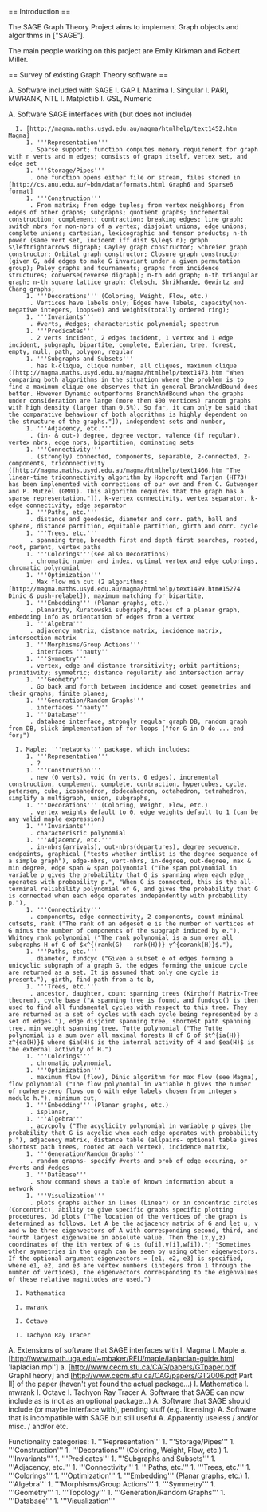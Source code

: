== Introduction ==

The SAGE Graph Theory Project aims to implement Graph objects and algorithms in ["SAGE"].

The main people working on this project are Emily Kirkman and Robert Miller. 

== Survey of existing Graph Theory software ==

   A. Software included with SAGE
      I. GAP
      I. Maxima
      I. Singular
      I. PARI, MWRANK, NTL
      I. Matplotlib
      I. GSL, Numeric

   A. Software SAGE interfaces with (but does not include)

      I. [http://magma.maths.usyd.edu.au/magma/htmlhelp/text1452.htm Magma]
         1. '''Representation'''
          . Sparse support; function computes memory requirement for graph with n verts and m edges; consists of graph itself, vertex set, and edge set
         1. '''Storage/Pipes'''
          . one function opens either file or stream, files stored in [http://cs.anu.edu.au/~bdm/data/formats.html Graph6 and Sparse6 format]
         1. '''Construction'''
          . From matrix; from edge tuples; from vertex neighbors; from edges of other graphs; subgraphs; quotient graphs; incremental construction; complement; contraction; breaking edges; line graph; switch nbrs for non-nbrs of a vertex; disjoint unions, edge unions; complete unions; cartesian, lexicographic and tensor products; n-th power (same vert set, incident iff dist $\leq$ n); graph $\leftrightarrow$ digraph; Cayley graph constructor; Schreier graph constructor; Orbital graph constructor; Closure graph constructor (given G, add edges to make G invariant under a given permutation group); Paley graphs and tournaments; graphs from incidence structures; converse(reverse digraph); n-th odd graph; n-th triangular graph; n-th square lattice graph; Clebsch, Shrikhande, Gewirtz and Chang graphs;
         1. '''Decorations''' (Coloring, Weight, Flow, etc.)
          . Vertices have labels only; Edges have labels, capacity(non-negative integers, loops=0) and weights(totally ordered ring);
         1. '''Invariants'''
          . #verts, #edges; characteristic polynomial; spectrum
         1. '''Predicates'''
          . 2 verts incident, 2 edges incident, 1 vertex and 1 edge incident, subgraph, bipartite, complete, Eulerian, tree, forest, empty, null, path, polygon, regular
         1. '''Subgraphs and Subsets'''
          . has k-clique, clique number, all cliques, maximum clique ([http://magma.maths.usyd.edu.au/magma/htmlhelp/text1473.htm "When comparing both algorithms in the situation where the problem is to find a maximum clique one observes that in general BranchAndBound does better. However Dynamic outperforms BranchAndBound when the graphs under consideration are large (more then 400 vertices) random graphs with high density (larger than 0.5%). So far, it can only be said that the comparative behaviour of both algorithms is highly dependent on the structure of the graphs."]), independent sets and number, 
         1. '''Adjacency, etc.'''
          . (in- & out-) degree, degree vector, valence (if regular), vertex nbrs, edge nbrs, bipartition, dominating sets
         1. '''Connectivity'''
          . (strongly) connected, components, separable, 2-connected, 2-components, triconnectivity ([http://magma.maths.usyd.edu.au/magma/htmlhelp/text1466.htm "The linear-time triconnectivity algorithm by Hopcroft and Tarjan (HT73) has been implemented with corrections of our own and from C. Gutwenger and P. Mutzel (GM01). This algorithm requires that the graph has a sparse representation."]), k-vertex connectivity, vertex separator, k-edge connectivity, edge separator
         1. '''Paths, etc.'''
          . distance and geodesic, diameter and corr. path, ball and sphere, distance partition, equitable partition, girth and corr. cycle
         1. '''Trees, etc.'''
          . spanning tree, breadth first and depth first searches, rooted, root, parent, vertex paths
         1. '''Colorings'''(see also Decorations)
          . chromatic number and index, optimal vertex and edge colorings, chromatic polynomial
         1. '''Optimization'''
          . Max flow min cut (2 algorithms: [http://magma.maths.usyd.edu.au/magma/htmlhelp/text1499.htm#15274 Dinic & push-relabel]), maximum matching for bipartite, 
         1. '''Embedding''' (Planar graphs, etc.)
          . planarity, Kuratowski subgraphs, faces of a planar graph, embedding info as orientation of edges from a vertex
         1. '''Algebra'''
          . adjacency matrix, distance matrix, incidence matrix, intersection matrix
         1. '''Morphisms/Group Actions'''
          . interfaces ''nauty''
         1. '''Symmetry'''
          . vertex, edge and distance transitivity; orbit partitions; primitivity; symmetric; distance regularity and intersection array
         1. '''Geometry'''
          . Go back and forth between incidence and coset geometries and their graphs; finite planes;
         1. '''Generation/Random Graphs'''
          . interfaces ''nauty''
         1. '''Database'''
          . database interface, strongly regular graph DB, random graph from DB, slick implementation of for loops ("for G in D do ... end for;")

      I. Maple: '''networks''' package, which includes:
         1. '''Representation'''
          . ?
         1. '''Construction'''
          . new (0 verts), void (n verts, 0 edges), incremental construction, complement, complete, contraction, hypercubes, cycle, petersen, cube, icosahedron, dodecahedron, octahedron, tetrahedron, simplify a multigraph, union, subgraphs, 
         1. '''Decorations''' (Coloring, Weight, Flow, etc.)
          . vertex weights default to 0, edge weights default to 1 (can be any valid maple expression)
         1. '''Invariants'''
          . characteristic polynomial
         1. '''Adjacency, etc.'''
          . in-nbrs(arrivals), out-nbrs(departures), degree sequence, endpoints, graphical ("tests whether intlist is the degree sequence of a simple graph"), edge-nbrs, vert-nbrs, in-degree, out-degree, max & min degree, edge span & span polynomial ("The span polynomial in variable p gives the probability that G is spanning when each edge operates with probability p.", "When G is connected, this is the all-terminal reliability polynomial of G, and gives the probability that G is connected when each edge operates independently with probability p."), 
         1. '''Connectivity'''
          . components, edge-connectivity, 2-components, count minimal cutsets, rank ("The rank of an edgeset e is the number of vertices of G minus the number of components of the subgraph induced by e."), Whitney rank polynomial ("The rank polynomial is a sum over all subgraphs H of G of $x^{(rank(G) - rank(H))} y^{corank(H)}$."), 
         1. '''Paths, etc.'''
          . diameter, fundcyc ("Given a subset e of edges forming a unicyclic subgraph of a graph G, the edges forming the unique cycle are returned as a set. It is assumed that only one cycle is present."), girth, find path from a to b, 
         1. '''Trees, etc.'''
          . ancestor, daughter, count spanning trees (Kirchoff Matrix-Tree theorem), cycle base ("A spanning tree is found, and fundcyc() is then used to find all fundamental cycles with respect to this tree. They are returned as a set of cycles with each cycle being represented by a set of edges."), edge disjoint spanning tree, shortest path spanning tree, min weight spanning tree, Tutte polynomial ("The Tutte polynomial is a sum over all maximal forests H of G of $t^{ia(H)} z^{ea(H)}$ where $ia(H)$ is the internal activity of H and $ea(H)$ is the external activity of H.")
         1. '''Colorings'''
          . chromatic polynomial, 
         1. '''Optimization'''
          . maximum flow (flow), Dinic algorithm for max flow (see Magma), flow polynomial ("The flow polynomial in variable h gives the number of nowhere-zero flows on G with edge labels chosen from integers modulo h."), minimum cut, 
         1. '''Embedding''' (Planar graphs, etc.)
          . isplanar, 
         1. '''Algebra'''
          . acycpoly ("The acyclicity polynomial in variable p gives the probability that G is acyclic when each edge operates with probability p."), adjacency matrix, distance table (allpairs- optional table gives shortest path trees, rooted at each vertex), incidence matrix, 
         1. '''Generation/Random Graphs'''
          . random graphs- specify #verts and prob of edge occuring, or #verts and #edges
         1. '''Database'''
          . show command shows a table of known information about a network
         1. '''Visualization'''
          . plots graphs either in lines (Linear) or in concentric circles (Concentric), ability to give specific graphs specific plotting procedures, 3d plots ("The location of the vertices of the graph is determined as follows. Let A be the adjacency matrix of G and let u, v and w be three eigenvectors of A with corresponding second, third, and fourth largest eigenvalue in absolute value. Then the (x,y,z) coordinates of the ith vertex of G is (u[i],v[i],w[i])."; "Sometimes other symmetries in the graph can be seen by using other eigenvectors. If the optional argument eigenvectors = [e1, e2, e3] is specified, where e1, e2, and e3 are vertex numbers (integers from 1 through the number of vertices), the eigenvectors corresponding to the eigenvalues of these relative magnitudes are used.")

      I. Mathematica

      I. mwrank

      I. Octave

      I. Tachyon Ray Tracer

   A. Extensions of software that SAGE interfaces with
      I. Magma
      I. Maple
         a. [http://www.math.uga.edu/~mbaker/REU/maple/laplacian-guide.html 'laplacian.mpl']
         a. [http://www.cecm.sfu.ca/CAG/papers/GTpaper.pdf GraphTheory] and [http://www.cecm.sfu.ca/CAG/papers/GT2006.pdf Part II] of the paper (haven't yet found the actual package...)
      I. Mathematica
      I. mwrank
      I. Octave
      I. Tachyon Ray Tracer
   A. Software that SAGE can now include as is (not as an optional package...)
   A. Software that SAGE should include (or maybe interface with), pending stuff (e.g. licensing)
   A. Software that is incompatible with SAGE but still useful
   A. Apparently useless / and/or misc. / and/or etc.

Functionality categories:
         1. '''Representation'''
         1. '''Storage/Pipes'''
         1. '''Construction'''
         1. '''Decorations''' (Coloring, Weight, Flow, etc.)
         1. '''Invariants'''
         1. '''Predicates'''
         1. '''Subgraphs and Subsets'''
         1. '''Adjacency, etc.'''
         1. '''Connectivity'''
         1. '''Paths, etc.'''
         1. '''Trees, etc.'''
         1. '''Colorings'''
         1. '''Optimization'''
         1. '''Embedding''' (Planar graphs, etc.)
         1. '''Algebra'''
         1. '''Morphisms/Group Actions'''
         1. '''Symmetry'''
         1. '''Geometry'''
         1. '''Topology'''
         1. '''Generation/Random Graphs'''
         1. '''Database'''
         1. '''Visualization'''
